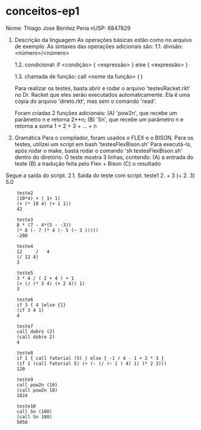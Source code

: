 # conceitos-ep1

Nome: Thiago Jose Benitez Pena
nUSP: 6847829

1. Descrição da linguagem
As operações básicas estão como no arquivo de exemplo. As sintaxes das operações adicionais são:
    1.1. divisão:
        <número>/<número>

    1.2. condicional:
        if <condição> { <expressão> } else { <expressão> }

    1.3. chamada de função:
        call <nome da função> ( <argumento> )

    Para realizar os testes, basta abrir e rodar o arquivo 'testesRacket.rkt' no Dr. Racket que eles serão executados automaticamente. Ela é uma cópia do arquivo 'direto.rkt', mas sem o comando 'read'.

    Foram criadas 2 funções adicionais:
        (A) 'pow2n', que recebe um parâmetro n e retorna 2**n;
        (B) 'Sn', que recebe um parâmetro n e retorna a soma 1 + 2 + 3 + ... + n


2. Gramática
Para o compilador, foram usados o FLEX e o BISON.
Para os testes, utilizei um script em bash 'testesFlexBison.sh'
Para executá-lo, após rodar o make, basta rodar o comando 'sh testesFlexBison.sh'
dentro do diretório.
O teste mostra 3 linhas, contendo:
    (A) a entrada do teste
    (B) a tradução feita pelo Flex + Bison
    (C) o resultado

Segue a saída do script.
    2.1. Saída do teste com script.
        teste1
        2. + 3
        (+ 2. 3)
        5.0

        teste2
        (10*4) + ( 1+ 1)
        (+ (* 10 4) (+ 1 1))
        42

        teste3
        8 * (7 - 4*(5 - -3))
        (* 8 (- 7 (* 4 (- 5 (~ 3 )))))
        -200

        teste4
        12     /   4
        (/ 12 4)
        3

        teste5
        3 * 4 / ( 2 + 4 ) + 1
        (+ (/ (* 3 4) (+ 2 4)) 1)
        3

        teste6
        if 3 { 4 }else {1}
        (if 3 4 1)
        4

        teste7
        call dobro (2)
        (call dobro 2)
        4

        teste8
        if 1 { call fatorial (5) } else { -1 / 4 - 1 + 2 * 3 }
        (if 1 (call fatorial 5) (+ (- (/ (~ 1 ) 4) 1) (* 2 3)))
        120

        teste9
        call pow2n (10)
        (call pow2n 10)
        1024

        teste10
        call Sn (100)
        (call Sn 100)
        5050
